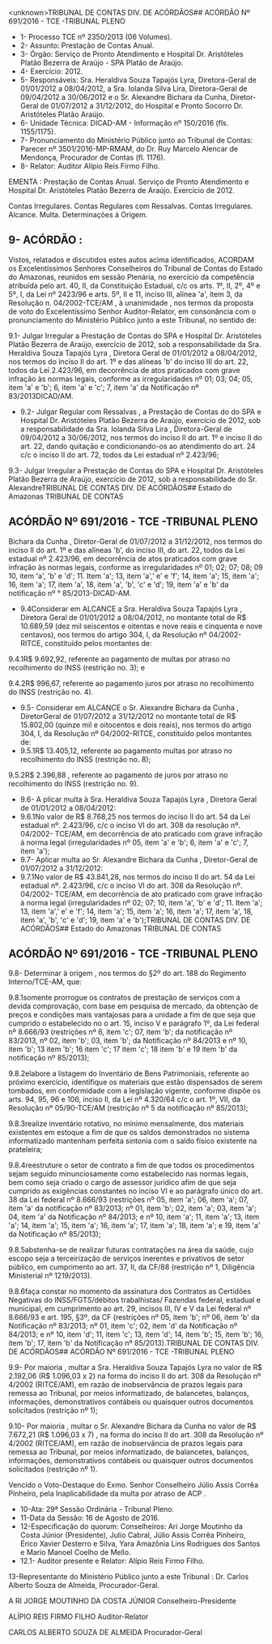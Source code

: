 &lt;unknown&gt;TRIBUNAL DE CONTAS DIV. DE ACÓRDÃOS## ACÓRDÃO Nº 691/2016 - TCE -TRIBUNAL PLENO

- 1- Processo TCE nº 2350/2013 (06 Volumes).
- 2- Assunto: Prestação de Contas Anual.
- 3-  Órgão: Serviço  de Pronto  Atendimento  e  Hospital  Dr.  Aristóteles  Platão  Bezerra  de Araújo - SPA Platão de Araújo.
- 4- Exercício: 2012.
- 5-  Responsáveis: Sra.  Heraldiva  Souza  Tapajós  Lyra,  Diretora-Geral  de  01/01/2012  a 08/04/2012, a Sra. Iolanda Silva Lira, Diretora-Geral de 09/04/2012 a 30/06/2012 e o Sr. Alexandre  Bichara  da  Cunha,  Diretor-Geral  de  01/07/2012  a  31/12/2012,  do  Hospital  e Pronto Socorro Dr. Aristóteles Platão Araújo.
- 6- Unidade Técnica: DICAD-AM - Informação nº 150/2016 (fls. 1155/1175).
- 7-  Pronunciamento  do Ministério Público  junto  ao Tribunal  de Contas: Parecer  nº 3501/2016-MP-RMAM, do Dr. Ruy Marcelo Alencar de Mendonça, Procurador de Contas (fl. 1176).
- 8- Relator: Auditor Alípio Reis Firmo Filho.

EMENTA :  Prestação de Contas Anual. Serviço de Pronto Atendimento e Hospital Dr. Aristóteles Platão Bezerra de Araújo. Exercício de 2012.

Contas Irregulares. Contas Regulares com Ressalvas. Contas Irregulares. Alcance. Multa. Determinações à Origem.

## 9- ACÓRDÃO :

Vistos, relatados e discutidos estes autos acima identificados, ACORDAM os Excelentíssimos Senhores Conselheiros do Tribunal de Contas do Estado do Amazonas, reunidos em sessão Plenária, no exercício da competência atribuída pelo  art.  40,  II, da Constituição Estadual, c/c os arts. 1º, II, 2º, 4º e 5º, I, da Lei nº 2423/96 e arts. 5º, II e 11, inciso  III,  alínea  'a',  item  3,  da  Resolução  n.  04/2002-TCE/AM ,  à  unanimidade , nos termos da proposta de voto do Excelentíssimo Senhor Auditor-Relator, em consonância com o pronunciamento do Ministério Público junto a este Tribunal, no sentido de:

9.1- Julgar Irregular a Prestação de Contas do SPA e Hospital Dr. Aristóteles Platão Bezerra de Araújo, exercício de 2012, sob a responsabilidade da Sra. Heraldiva Souza Tapajós Lyra , Diretora Geral de  01/01/2012 a 08/04/2012, nos termos do inciso II do art. 1º e das alíneas 'b'  do inciso III do art. 22, todos da Lei 2.423/96, em decorrência de atos praticados com grave infração às normas legais, conforme as irregularidades nº 01; 03;  04; 05, item 'a' e 'b'; 6, item 'a' e 'c'; 7,  item 'a' da  Notificação nº   83/2013DICAD/AM.

- 9.2-  Julgar  Regular com  Ressalvas ,  a  Prestação  de  Contas  do  do  SPA  e Hospital Dr. Aristóteles Platão Bezerra de Araújo, exercício de 2012, sob a responsabilidade da Sra. Iolanda Silva Lira , Diretora-Geral de 09/04/2012 a 30/06/2012, nos termos do inciso II do art. 1º e inciso II do art. 22, dando quitação e condicionando-os ao atendimento do art. 24 c/c o inciso II do art. 72, todos da Lei estadual nº 2.423/96;

9.3- Julgar Irregular a Prestação de Contas do SPA e Hospital Dr. Aristóteles Platão Bezerra de Araújo, exercício de  2012, sob a responsabilidade do Sr. AlexandreTRIBUNAL DE CONTAS DIV. DE ACÓRDÃOS## Estado do Amazonas TRIBUNAL DE CONTAS

## ACÓRDÃO Nº 691/2016 - TCE -TRIBUNAL PLENO

Bichara da Cunha , Diretor-Geral de 01/07/2012 a 31/12/2012, nos termos do inciso II do art.  1º  e  das  alíneas  'b',  do  inciso  III,  do  art.  22,  todos  da  Lei  estadual  nº  2.423/96,  em decorrência  de  atos  praticados  com  grave  infração  às  normas  legais,  conforme  as irregularidades nº 01; 02; 07; 08; 09 10, item 'a', 'b' e 'd'; 11. Item 'a'; 13, item 'a',' e' e 'f';  14, item 'a';  15, item 'a'; 16, item 'a'; 17, item 'a', 18, item 'a', 'b', 'c' e 'd'; 19, item 'a' e 'b' da notificação nº ° 85/2013-DICAD-AM.

- 9.4Considerar  em  ALCANCE a  Sra. Heraldiva  Souza  Tapajós  Lyra , Diretora Geral de 01/01/2012 a 08/04/2012, no montante total de R$ 10.689,59 (dez mil seiscentos e oitentas e nove reais e cinquenta e nove centavos), nos termos do artigo 304, I, da Resolução nº 04/2002-RITCE, constituído pelos montantes de:

9.4.1R$  9.692,92,  referente  ao  pagamento  de  multas  por  atraso  no recolhimento do INSS (restrição no. 3); e

9.4.2R$ 996,67, referente ao pagamento juros por atraso no recolhimento do INSS (restrição no. 4).

- 9.5- Considerar em ALCANCE o Sr. Alexandre Bichara da Cunha , DiretorGeral  de  01/07/2012  a  31/12/2012  no  montante  total  de R$  15.802,00 (quinze  mil  e oitocentos e dois reais), nos termos do artigo  304,  I, da Resolução nº  04/2002-RITCE, constituído pelos montantes de:
- 9.5.1R$ 13.405,12, referente ao pagamento multas por atraso no recolhimento do INSS (restrição no. 8);

9.5.2R$  2.396,88 , referente ao pagamento de juros por atraso no recolhimento do INSS (restrição no. 9).

- 9.6-  A plicar  multa à  Sra. Heraldiva Souza Tapajós Lyra ,  Diretora Geral de 01/01/2012 a 08/04/2012:
- 9.6.1No  valor  de  R$  8.768,25  nos  termos  do  inciso  II  do  art.  54  da  Lei estadual nº. 2.423/96, c/c o inciso VI do art. 308 da resolução nº. 04/2002- TCE/AM, em decorrência de ato praticado com grave infração à norma legal (irregularidades nº 05, item 'a' e 'b'; 6, item 'a' e 'c'; 7, item 'a');
- 9.7-  Aplicar  multa ao  Sr. Alexandre  Bichara  da  Cunha ,  Diretor-Geral  de 01/07/2012 a 31/12/2012:
- 9.7.1No valor de R$ 43.841,28, nos termos do inciso II  do art. 54  da Lei estadual nº. 2.423/96, c/c o inciso VI do art. 308 da Resolução nº. 04/2002- TCE/AM, em decorrência de ato praticado com grave infração à norma legal (irregularidades nº 02; 07; 10, item 'a', 'b' e 'd'; 11. Item 'a'; 13, item 'a',' e' e 'f'; 14, item 'a'; 15, item 'a'; 16, item 'a'; 17, item 'a', 18, item 'a', 'b', 'c' e 'd'; 19, item 'a' e 'b');TRIBUNAL DE CONTAS DIV. DE ACÓRDÃOS## Estado do Amazonas TRIBUNAL DE CONTAS

## ACÓRDÃO Nº 691/2016 - TCE -TRIBUNAL PLENO

9.8-  Determinar  à  origem ,  nos  termos  do  §2º  do  art.  188  do  Regimento Interno/TCE-AM, que:

9.8.1somente  prorrogue  os  contratos  de  prestação  de  serviços  com  a devida  comprovação,  com  base  em  pesquisa  de  mercado,  da  obtenção  de  preços  e condições  mais  vantajosas  para  a  unidade  a  fim  de  que  seja    que  cumprido  o estabelecido no o art. 15, inciso V e parágrafo 1º, da Lei federal nº 8.666/93 (restrições nº 6,  item 'c'; 07, item 'b';  da notificação nº 83/2013, nº  02,  item 'b';  03, item 'b';  da Notificação nº 84/2013 e nº  10, item 'b';  13 item 'b';  16 item 'c';  17 item 'c'; 18 item 'b' e 19 item 'b' da notificação nº 85/2013);

9.8.2elabore a  listagem do  Inventário de Bens Patrimoniais, referente ao próximo exercício, identifique os materiais que estão dispensados de serem tombados, em conformidade com a legislação vigente, conforme dispõe os arts. 94, 95, 96 e 106, inciso II, da Lei nº 4.320/64 c/c o art. 1º, VII, da Resolução nº 05/90-TCE/AM (restrição nº 5 da notificação nº 85/2013);

9.8.3realize  inventário  rotativo,  no  mínimo  mensalmente,  dos  materiais existentes em estoque a fim de que os saldos demonstrados no sistema informatizado mantenham perfeita sintonia com o saldo físico existente na prateleira;

9.8.4reestruture   o setor de contrato a fim de que todos os procedimentos sejam seguido minunciosamente como estabelecido nas normas legais, bem como seja criado o cargo de assessor jurídico afim de que seja cumprido as exigências constantes no inciso VI e ao parágrafo único do art. 38 da Lei federal nº 8.666/93 (restrições nº 05, item 'a';  06, item 'a';  07, item 'a' da notificação nº 83/2013; nº 01, item 'b';  02, item 'a'; 03, item 'a';  04, item 'a' da Notificação nº 84/2013; e nº 10, item 'a';  11, item 'a'; 13, item 'a';  14, item 'a';  15, item 'a';  16, item 'a';  17, item 'a';  18, item 'a';  e 19, item 'a' da Notificação nº 85/2013);

9.8.5abstenha-se de realizar futuras contratações na área da saúde, cujo escopo  seja  a  terceirização  de  serviços  inerentes  e  privativos  de  setor  público,  em cumprimento ao art. 37, II, da CF/88 (restrição nº 1, Diligência Ministerial nº 1219/2013).

9.8.6faça constar no momento da assinatura dos Contratos as Certidões Negativas  do  INSS/FGTS/débitos  trabalhistas/  Fazendas  federal,  estadual  e  municipal, em cumprimento ao art. 29, incisos III, IV e V da Lei federal nº 8.666/93 e art. 195, §3º, da CF (restrições nº 05, item 'b'; nº 06, item 'b' da Notificação nº 83/2013; nº  01, item 'c'; 02, item 'd' da Notificação nº 84/2013; e nº 10, item 'd'; 11, item 'c';  13, item 'd';  14, item 'b';  15, item 'b'; 16, item 'b';  17, item 'b' da Notificação nº 85/2013).TRIBUNAL DE CONTAS DIV. DE ACÓRDÃOS## ACÓRDÃO Nº 691/2016 - TCE -TRIBUNAL PLENO

9.9- Por maioria , multar a Sra. Heraldiva Souza Tapajós Lyra no valor de R$ 2.192,06 (R$  1.096,03  x  2) na  forma  do  inciso  II  do  art.  308  da  Resolução  nº  4/2002 (RITCE/AM), em razão de inobservância de prazos legais para remessa ao Tribunal, por meios informatizado, de balancetes, balanços, informações, demonstrativos contábeis ou quaisquer outros documentos solicitados (restrição nº 1);

9.10- Por  maioria , multar o Sr. Alexandre Bichara da Cunha no valor de R$ 7.672,21 (R$  1.096,03  x  7) ,  na  forma  do  inciso  II  do  art.  308  da  Resolução  nº  4/2002 (RITCE/AM), em razão de inobservância de prazos legais para remessa ao Tribunal, por meios informatizado, de balancetes, balanços, informações, demonstrativos contábeis ou quaisquer outros documentos solicitados (restrição nº 1).

Vencido o Voto-Destaque do Exmo. Senhor Conselheiro Júlio Assis Corrêa Pinheiro, pela Inaplicabilidade da multa por atraso de ACP .

- 10-Ata: 29ª Sessão Ordinária - Tribunal Pleno.
- 11-Data da Sessão: 16 de Agosto de 2016.
- 12-Especificação  do  quorum: Conselheiros: Ari Jorge  Moutinho  da  Costa  Júnior (Presidente), Julio Cabral, Júlio Assis Corrêa Pinheiro, Érico Xavier Desterro e Silva, Yara Amazônia Lins Rodrigues dos Santos e Mario Manoel Coelho de Mello.
- 12.1- Auditor presente e Relator: Alípio Reis Firmo Filho.

13-Representante  do  Ministério  Público  junto  a  este  Tribunal :  Dr.  Carlos  Alberto Souza de Almeida, Procurador-Geral.

A RI JORGE MOUTINHO DA COSTA JÚNIOR Conselheiro-Presidente

ALÍPIO REIS FIRMO FILHO Auditor-Relator

CARLOS ALBERTO SOUZA DE ALMEIDA Procurador-Geral